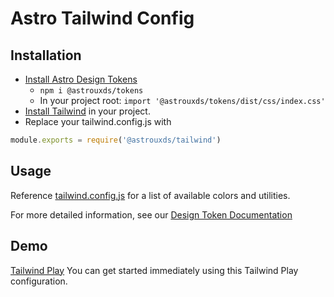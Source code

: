 # Astro Tailwind Config


## Installation 

* [Install Astro Design Tokens](https://github.com/RocketCommunicationsInc/astro-design-tokens)
	* `npm i @astrouxds/tokens`
	* In your project root: `import '@astrouxds/tokens/dist/css/index.css'`
* [Install Tailwind](https://tailwindcss.com/docs/installation) in your project.
* Replace your tailwind.config.js with
```js
module.exports = require('@astrouxds/tailwind')
```

## Usage

Reference [tailwind.config.js](./tailwind.config.js) for a list of available colors and utilities.

For more detailed information, see our [Design Token Documentation](https://astrouxds.org/design-tokens/system)

## Demo

[Tailwind Play](https://play.tailwindcss.com/H3SyHmQxA5)
You can get started immediately using this Tailwind Play configuration.


